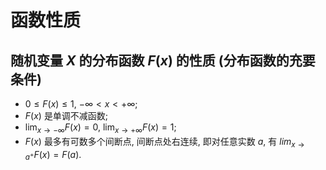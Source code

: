 # 函数性质

## 随机变量 $X$ 的分布函数 $F(x)$ 的性质 (分布函数的充要条件)

- $0 \leq F(x) \leq 1$, $-\infty < x < +\infty$;
- $F(x)$ 是单调不减函数;
- $\lim_{x \to -\infty} F(x) = 0$, $\lim_{x \to +\infty} F(x) = 1$;
- $F(x)$ 最多有可数多个间断点, 间断点处右连续, 即对任意实数 $a$, 有 $lim_{x \to a^+} F(x) = F(a)$.